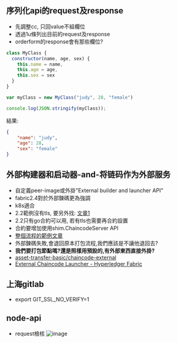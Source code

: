 ## 序列化api的request及response
* 先調整cc, 只回value不組欄位
* 透過1u條列出目前的request及response
* orderform的response會有那些欄位?
```js
class MyClass {
  constructor(name, age, sex) {
    this.name = name,
    this.age = age,
    this.sex = sex
  }
}

var myClass = new MyClass("judy", 28, "female")

console.log(JSON.stringify(myClass));
```
結果: 
```json
{
    "name": "judy",
    "age": 28,
    "sex": "female"
}
```

## 外部构建器和启动器-and-将链码作为外部服务
* 自定義peer-image或外掛"External builder and launcher API"
* fabric2.4對於外部鍊碼更為強調
* k8s適合
* 2.2範例沒有tls, 要另外找: [文章1](https://arsulegai.medium.com/hyperledger-fabric-tls-enabled-external-chaincode-bcbab5618740)
* 2.2只有go合約可以用, 若有tls也需要再合約設置
* 合約要增加使用shim.ChaincodeServer API
* [整個流程的範例文章](https://medium.com/@robinklemens/setting-up-the-external-chaincode-builder-and-launcher-in-hyperledger-fabric-2-0-b17f43a3d8ed)
* 外部鍊碼失敗,會退回原本打包流程,我們應該是不讓他退回去?
* **我們要打包節點嗎?還是照樣用預設的,有外部東西直接外掛?**
* [asset-transfer-basic/chaincode-external](https://github.com/hyperledger/fabric-samples/tree/release-2.2/asset-transfer-basic/chaincode-external)
* [External Chaincode Launcher - Hyperledger Fabric](https://saifworks.hashnode.dev/external-chaincode-launcher-hyperledger-fabric)

## 上海gitlab
* export GIT_SSL_NO_VERIFY=1

## node-api
* request檢核
![image](https://user-images.githubusercontent.com/11582103/154835630-91332da5-fa7e-4ff4-968e-c92a8330972e.png)
